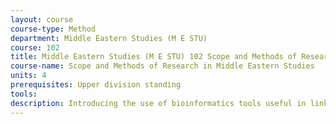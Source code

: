 ```yaml
---
layout: course 
course-type: Method
department: Middle Eastern Studies (M E STU)
course: 102
title: Middle Eastern Studies (M E STU) 102 Scope and Methods of Research in Middle Eastern Studies
course-name: Scope and Methods of Research in Middle Eastern Studies
units: 4
prerequisites: Upper division standing
tools: 
description: Introducing the use of bioinformatics tools useful in linking the molecular structure of chemicals to the toxicity they induce in biological systems. Discussions on the highly interactive process of collecting, organizing, and assimilating chemistry and toxicology information - and the use of computer programs to visualize, browse, and interpret this information to discover chemical structure-toxicity correlations. The importance of these concepts in drug discovery and development and food safety will be emphasized.
---
```

